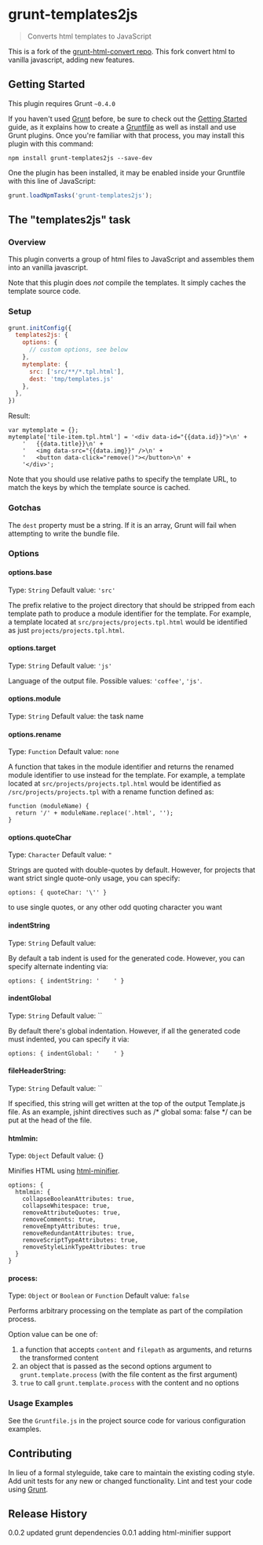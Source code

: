 # grunt-templates2js

> Converts html templates to JavaScript

This is a fork of the [grunt-html-convert repo](https://github.com/soundstep/grunt-html-convert). This fork convert html to vanilla javascript, adding new features.

## Getting Started
This plugin requires Grunt `~0.4.0`

If you haven't used [Grunt](http://gruntjs.com/) before, be sure to check out the [Getting Started](http://gruntjs.com/getting-started) guide, as it explains how to create a [Gruntfile](http://gruntjs.com/sample-gruntfile) as well as install and use Grunt plugins. Once you're familiar with that process, you may install this plugin with this command:

```shell
npm install grunt-templates2js --save-dev
```

One the plugin has been installed, it may be enabled inside your Gruntfile with this line of JavaScript:

```js
grunt.loadNpmTasks('grunt-templates2js');
```

## The "templates2js" task

### Overview

This plugin converts a group of html files to JavaScript and assembles them into an vanilla javascript.

Note that this plugin does *not* compile the templates.  It simply caches the template source code.

### Setup

```js
grunt.initConfig({
  templates2js: {
    options: {
      // custom options, see below    
    },
    mytemplate: {
      src: ['src/**/*.tpl.html'],
      dest: 'tmp/templates.js'
    },
  },
})
```

Result:

```
var mytemplate = {};
mytemplate['tile-item.tpl.html'] = '<div data-id="{{data.id}}">\n' +
	'	{{data.title}}\n' +
	'	<img data-src="{{data.img}}" />\n' +
	'	<button data-click="remove()"></button>\n' +
	'</div>';
```

Note that you should use relative paths to specify the template URL, to
match the keys by which the template source is cached.

### Gotchas

The `dest` property must be a string.  If it is an array, Grunt will fail when attempting to write the bundle file.

### Options

#### options.base
Type: `String`
Default value: `'src'`

The prefix relative to the project directory that should be stripped from each template path to produce a module identifier for the template.  For example, a template located at `src/projects/projects.tpl.html` would be identified as just `projects/projects.tpl.html`.

#### options.target
Type: `String`
Default value: `'js'`

Language of the output file. Possible values: `'coffee'`, `'js'`.

#### options.module
Type: `String`
Default value: the task name

#### options.rename
Type: `Function`
Default value: `none`

A function that takes in the module identifier and returns the renamed module identifier to use instead for the template.  For example, a template located at `src/projects/projects.tpl.html` would be identified as `/src/projects/projects.tpl` with a rename function defined as:

```
function (moduleName) {
  return '/' + moduleName.replace('.html', '');
}
```

#### options.quoteChar
Type: `Character`
Default value: `"`

Strings are quoted with double-quotes by default.  However, for projects 
that want strict single quote-only usage, you can specify:

```
options: { quoteChar: '\'' }
```

to use single quotes, or any other odd quoting character you want

#### indentString
Type: `String`
Default value: `    `

By default a tab indent is used for the generated code. However,
you can specify alternate indenting via:

```
options: { indentString: '    ' }
```

#### indentGlobal
Type: `String`
Default value: ``

By default there's global indentation. However, if all the generated code must indented,
you can specify it via:

```
options: { indentGlobal: '    ' }
```

#### fileHeaderString:
Type: `String`
Default value: ``

If specified, this string  will get written at the top of the output
Template.js file. As an example, jshint directives such as
/* global soma: false */ can be put at the head of the file.

#### htmlmin:
Type: `Object`
Default value: {}

Minifies HTML using [html-minifier](https://github.com/kangax/html-minifier).

```
options: {
  htmlmin: {
    collapseBooleanAttributes: true,
    collapseWhitespace: true,
    removeAttributeQuotes: true,
    removeComments: true,
    removeEmptyAttributes: true,
    removeRedundantAttributes: true,
    removeScriptTypeAttributes: true,
    removeStyleLinkTypeAttributes: true
  }
}
```

#### process:
Type: `Object` or `Boolean` or `Function`
Default value: `false`

Performs arbitrary processing on the template as part of the compilation process.

Option value can be one of:

1. a function that accepts `content` and `filepath` as arguments, and returns the transformed content
2. an object that is passed as the second options argument to `grunt.template.process` (with the file content as the first argument)
3.  `true` to call `grunt.template.process` with the content and no options

### Usage Examples

See the `Gruntfile.js` in the project source code for various configuration examples.

## Contributing
In lieu of a formal styleguide, take care to maintain the existing coding style. Add unit tests for any new or changed functionality. Lint and test your code using [Grunt](http://gruntjs.com/).

## Release History

0.0.2 updated grunt dependencies
0.0.1 adding html-minifier support
